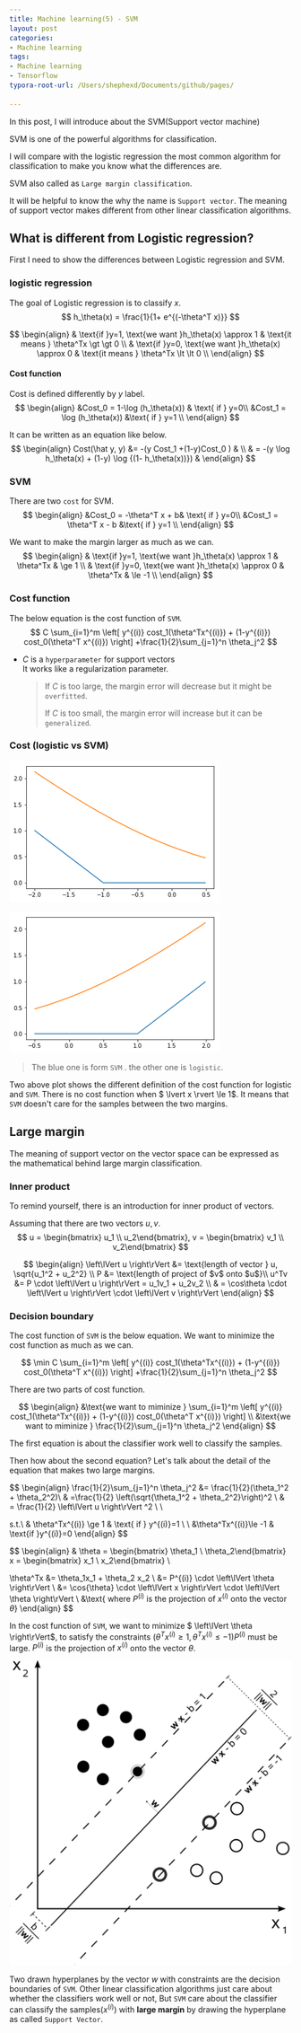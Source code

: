 ```yaml
---
title: Machine learning(5) - SVM
layout: post
categories:
- Machine learning
tags:
- Machine learning
- Tensorflow
typora-root-url: /Users/shephexd/Documents/github/pages/

---
```




In this post, I will introduce about the SVM(Support vector machine)

SVM is one of the powerful algorithms for classification.



I will compare with the logistic regression the most common algorithm for classification to make you know what the differences are.



<!--more-->

SVM also called as `Large margin classification`.  

It will be helpful to know the why the name is `Support vector`. The meaning of support vector makes different from other linear classification algorithms.





## What is different from Logistic regression?

First I need to show the differences between Logistic regression and SVM.



### logistic regression

The goal of Logistic regression is to classify $x$.
$$
h_\theta(x) = \frac{1}{1+ e^{(-\theta^T x)}}
$$

$$
\begin{align}
& \text{if }y=1, \text{we want }h_\theta(x) \approx 1 & \text{it means } \theta^Tx  \gt \gt 0 \\
& \text{if }y=0, \text{we want }h_\theta(x) \approx 0 & \text{it means } \theta^Tx  \lt \lt 0 \\
\end{align}
$$



#### Cost function

Cost is defined differently by $y$ label.
$$
\begin{align}
&Cost_0 = 1-\log (h_\theta(x)) &  \text{ if } y=0\\
&Cost_1 = \log (h_\theta(x))  &\text{ if } y=1 \\
\end{align}
$$


It can be written as an equation like below.
$$
\begin{align}
Cost(\hat y, y) &=  -(y Cost_1 +(1-y)Cost_0 ) & \\
& =   -(y  \log h_\theta(x) + (1-y) \log {(1- h_\theta(x))}) &
\end{align}
$$


### SVM



There are two `cost` for SVM.
$$
\begin{align}
&Cost_0 = -\theta^T x + b&  \text{ if } y=0\\
&Cost_1 = \theta^T x - b  &\text{ if } y=1 \\
\end{align}
$$


We want to make the margin larger as much as we can.
$$
\begin{align}
& \text{if }y=1, \text{we want }h_\theta(x) \approx 1 & \theta^Tx  & \ge 1 \\
& \text{if }y=0, \text{we want }h_\theta(x) \approx 0 & \theta^Tx  & \le -1 \\
\end{align}
$$



### Cost function



The below equation is the cost function of `SVM`.
$$
C \sum_{i=1}^m \left[ y^{(i)} cost_1(\theta^Tx^{(i)}) + (1-y^{(i)}) cost_0(\theta^T x^{(i)}) \right] +\frac{1}{2}\sum_{j=1}^n \theta_j^2
$$


-   $C$ is a `hyperparameter` for support vectors  
    It works like a regularization parameter. 

    

    >   If $C$ is too large, the margin error will decrease but it might be `overfitted`.
    >
    >   If $C$ is too small, the margin error will increase but it can be `generalized`.

    



### Cost (logistic vs SVM)

![logit_vs_cost0](/assets/post_images/ML/logit_vs_svm_0.png)

![logit_vs_cost1](/assets/post_images/ML/logit_vs_svm_1.png)



>   The blue one is form `SVM` . the other one is `logistic`.

Two above plot shows the different definition of the cost function for logistic and `SVM`. There is no cost function when $ \lvert x \rvert \le 1$. It means that `SVM` doesn't care for the samples between the two margins.





## Large margin

The meaning of support vector on the vector space can be expressed as the mathematical behind large margin classification.

 

### Inner product

To remind yourself, there is an introduction for inner product of vectors.

Assuming that there are two vectors $u, v$.
$$
u = \begin{bmatrix} u_1 \\ u_2\end{bmatrix}, v = \begin{bmatrix} v_1 \\ v_2\end{bmatrix}
$$

$$
\begin{align}
\left\lVert u \right\rVert &= \text{length of vector } u, \sqrt{u_1^2 + u_2^2} \\
P &= \text{length of project of $v$ onto $u$}\\
u^Tv &= P \cdot \left\lVert u \right\rVert = u_1v_1 + u_2v_2 \\
& = \cos\theta \cdot \left\lVert u \right\rVert \cdot \left\lVert v \right\rVert
\end{align}
$$



### Decision boundary



The cost function of `SVM` is the below equation. We want to minimize the cost function as much as we can.



$$
\min C \sum_{i=1}^m \left[ y^{(i)} cost_1(\theta^Tx^{(i)}) + (1-y^{(i)}) cost_0(\theta^T x^{(i)}) \right] +\frac{1}{2}\sum_{j=1}^n \theta_j^2
$$



There are two parts of cost function.


$$
\begin{align}
&\text{we want to miminize } \sum_{i=1}^m \left[ y^{(i)} cost_1(\theta^Tx^{(i)}) + (1-y^{(i)}) cost_0(\theta^T x^{(i)}) \right] \\
&\text{we want to miminize } \frac{1}{2}\sum_{j=1}^n \theta_j^2
\end{align}
$$



The first equation is about the classifier work well to classify the samples.

Then how about the second equation? Let's talk about the detail of the equation that makes two large margins.




$$
\begin{align} 
\frac{1}{2}\sum_{j=1}^n \theta_j^2 &= \frac{1}{2}(\theta_1^2 + \theta_2^2)\\
& =\frac{1}{2} \left(\sqrt{\theta_1^2 + \theta_2^2}\right)^2 \\
& = \frac{1}{2}  \left\lVert u \right\rVert ^2 \\
\\

s.t.\  & \theta^Tx^{(i)} \ge 1 & \text{ if } y^{(i)}=1 \\
\ &\theta^Tx^{(i)}\le -1 & \text{if }y^{(i)}=0
\end{align}
$$

$$
\begin{align}
& \theta = \begin{bmatrix} \theta_1 \\ \theta_2\end{bmatrix}
 x = \begin{bmatrix} x_1 \\ x_2\end{bmatrix} \\

\theta^Tx &= \theta_1x_1 + \theta_2 x_2 \\
&= P^{(i)} \cdot  \left\lVert \theta \right\rVert \\
&= \cos{\theta} \cdot  \left\lVert x \right\rVert \cdot \left\lVert \theta \right\rVert \\
&\text{ where $P^{(i)}$ is the projection of $x^{(i)}$ onto the vector $\theta$}
\end{align}
$$



In the cost function of `SVM`, we want to minimize $ \left\lVert \theta \right\rVert​$, to satisfy the constraints $\left(\theta^T x^{(i)} \ge 1 ,  \theta^T x^{(i)} \le -1 \right)​$ $P^{(i)}​$ must be large. $P^{(i)}​$ is the projection of $x^{(i)}​$ onto the vector $\theta​$. 



![SVM_hyperplane](/assets/post_images/ML/svm_max_sep_hyperplane_with_margin.png)



Two drawn hyperplanes by the vector $w$ with constraints are the decision boundaries of `SVM`. Other linear classification algorithms just care about whether the classifiers work well or not, But `SVM` care about the classifier can classify the samples($x^{(i)}$) with **large margin** by drawing the hyperplane as called `Support Vector`.

